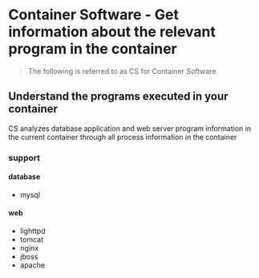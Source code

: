 # Container Software - Get information about the relevant program in the container

> The following is referred to as CS for Container Software

## Understand the programs executed in your container

CS analyzes database application and web server program information in the current container through all process information in the container

### support

#### database

- mysql 

#### web

- lighttpd
- tomcat
- nginx
- jboss
- apache